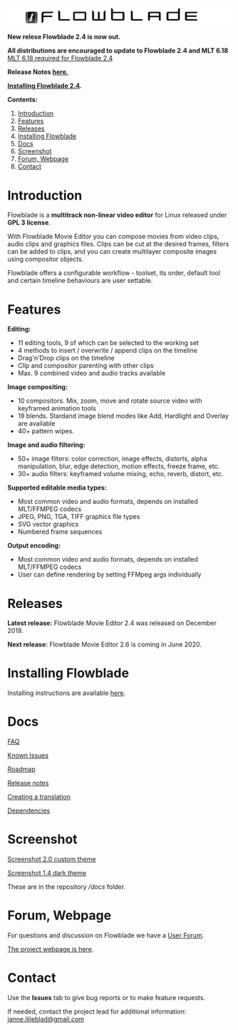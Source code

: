 
![Flowblade](flowblade-trunk/Flowblade/res/img/header_text.png "Flowblade")
 
**New relese Flowblade 2.4 is now out.**

**All distributions are encouraged to update to Flowblade 2.4 and MLT 6.18**  [MLT 6.18 required for Flowblade 2.4](./flowblade-trunk/docs/running_flowblade_2-4.md)

**Release Notes [here.](./flowblade-trunk/docs/RELEASE_NOTES.md)**

**[Installing Flowblade 2.4](./flowblade-trunk/docs/INSTALLING.md).**
 
**Contents:**
  1. [Introduction](https://github.com/jliljebl/flowblade#introduction)
  1. [Features](https://github.com/jliljebl/flowblade#features)
  1. [Releases](https://github.com/jliljebl/flowblade#releases)
  1. [Installing Flowblade](https://github.com/jliljebl/flowblade#installing-flowblade)
  1. [Docs](https://github.com/jliljebl/flowblade#docs)
  1. [Screenshot](https://github.com/jliljebl/flowblade#screenshot)
  1. [Forum, Webpage](https://github.com/jliljebl/flowblade#forum-webpage)
  1. [Contact](https://github.com/jliljebl/flowblade#contact)

# Introduction

Flowblade is a **multitrack non-linear video editor** for Linux released under **GPL 3 license**.

With Flowblade Movie Editor you can compose movies from video clips, audio clips and graphics files. Clips can be cut at the desired frames, filters can be added to clips, and you can create multilayer composite images using compositor objects.

Flowblade offers a configurable workflow - toolset, its order, default tool and certain timeline behaviours are user settable.


# Features

**Editing:**

  * 11 editing tools, 9 of which can be selected to the working set
  * 4 methods to insert / overwrite / append clips on the timeline
  * Drag'n'Drop clips on the timeline
  * Clip and compositor parenting with other clips
  * Max. 9 combined video and audio tracks available

**Image compositing:**

  * 10 compositors. Mix, zoom, move and rotate source video with keyframed animation tools
  * 19 blends. Stardand image blend modes like Add, Hardlight and Overlay are available
  * 40+ pattern wipes. 

**Image and audio filtering:**

  * 50+ image filters: color correction, image effects, distorts, alpha manipulation, blur, edge detection, motion effects, freeze frame, etc.
  * 30+ audio filters: keyframed volume mixing, echo, reverb, distort, etc.

**Supported editable media types:**

  * Most common video and audio formats, depends on installed MLT/FFMPEG codecs
  * JPEG, PNG, TGA, TIFF graphics file types
  * SVG vector graphics
  * Numbered frame sequences 

**Output encoding:**

  * Most common video and audio formats, depends on installed MLT/FFMPEG codecs
  * User can define rendering by setting FFMpeg args individually
        
# Releases

**Latest release:** Flowblade Movie Editor 2.4 was released on December 2019.

**Next release:** Flowblade Movie Editor 2.6 is coming in June 2020.

# Installing Flowblade

Installing instructions are available [here](./flowblade-trunk/docs/INSTALLING.md).

# Docs

[FAQ](./flowblade-trunk/docs/FAQ.md)

[Known Issues](./flowblade-trunk/docs/KNOWN_ISSUES.md)

[Roadmap](./flowblade-trunk/docs/ROADMAP.md)

[Release notes](./flowblade-trunk/docs/RELEASE_NOTES.md)

[Creating a translation](./flowblade-trunk/docs/CREATING_TRANSLATION.md)

[Dependencies](./flowblade-trunk/docs/DEPENDENCIES.md)



# Screenshot

[Screenshot 2.0 custom theme](./flowblade-trunk/docs/Screenshot-2-0.png)

[Screenshot 1.4 dark theme](./flowblade-trunk/docs/Screenshot-1-4-dark.png)


These are in the repository */docs* folder.


# Forum, Webpage

For questions and discussion on Flowblade we have a [User Forum](https://github.com/jliljebl/flowblade-forum).

[The project webpage is here](http://jliljebl.github.io/flowblade/). 


# Contact

Use the **Issues** tab to give bug reports or to make feature requests.

If needed, contact the project lead for additional information: janne.liljeblad@gmail.com
